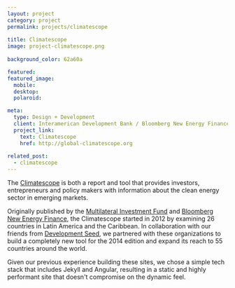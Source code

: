 ```yaml
---
layout: project
category: project
permalink: projects/climatescope
  
title: Climatescope
image: project-climatescope.png
  
background_color: 62a60a

featured:
featured_image: 
  mobile: 
  desktop:
  polaroid:

meta: 
  type: Design + Development
  client: Interamerican Development Bank / Bloomberg New Energy Finance / USAID / DfID
  project_link:
    text: Climatescope
    href: http://global-climatescope.org
  
related_post:
  - climatescope
---
```

The [Climatescope](http://global-climatescope.org) is both a report and tool that provides investors, entrepreneurs and policy makers with information about the clean energy sector in emerging markets.

Originally published by the [Multilateral Investment Fund](http://fomin.org) and [Bloomberg New Energy Finance](http://about.bnef.com), the Climatescope started in 2012 by examining 26 countries in Latin America and the Caribbean. In collaboration with our friends from [Development Seed](http://developmentseed.org), we partnered with these organizations to build a completely new tool for the 2014 edition and expand its reach to 55 countries around the world.

Given our previous experience building these sites, we chose a simple tech stack that includes Jekyll and Angular, resulting in a static and highly performant site that doesn't compromise on the dynamic feel.